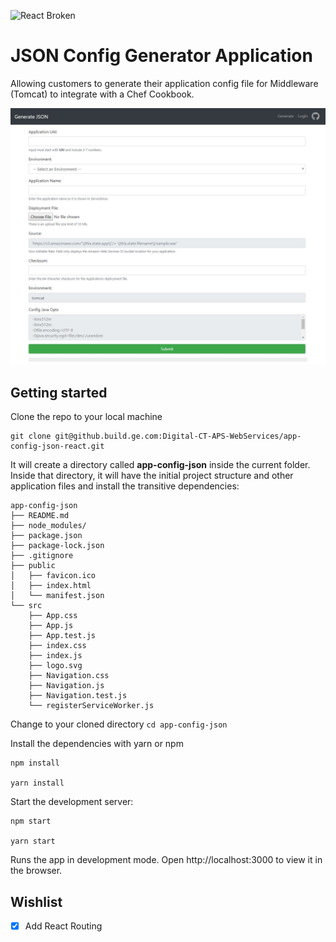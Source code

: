 ![React Broken](https://img.shields.io/badge/React-Broken-red.svg)

# JSON Config Generator Application

Allowing customers to generate their application config file for Middleware (Tomcat) to integrate with a Chef Cookbook.

![screenshot.jpg](./docs/screenshot.JPG)

## Getting started

Clone the repo to your local machine
```
git clone git@github.build.ge.com:Digital-CT-APS-WebServices/app-config-json-react.git
```

It will create a directory called **app-config-json** inside the current folder.
Inside that directory, it will have the initial project structure and other application files and install the transitive dependencies:

```
app-config-json
├── README.md
├── node_modules/
├── package.json
├── package-lock.json
├── .gitignore
├── public
│   ├── favicon.ico
│   ├── index.html
│   └── manifest.json
└── src
    ├── App.css
    ├── App.js
    ├── App.test.js
    ├── index.css
    ├── index.js
    ├── logo.svg
    ├── Navigation.css
    ├── Navigation.js
    ├── Navigation.test.js
    └── registerServiceWorker.js
```

Change to your cloned directory `cd app-config-json`

Install the dependencies with yarn or npm
```
npm install

yarn install
```

Start the development server:
```
npm start

yarn start
```

Runs the app in development mode.
Open http://localhost:3000 to view it in the browser.

## Wishlist

- [x] Add React Routing
